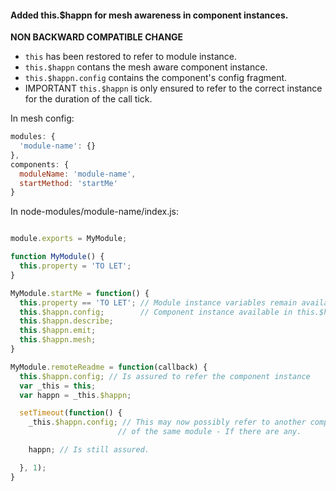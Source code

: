 
#### Added this.$happn for mesh awareness in component instances.

__NON BACKWARD COMPATIBLE CHANGE__

* `this` has been restored to refer to module instance.
* `this.$happn` contans the mesh aware component instance.
* `this.$happn.config` contains the component's config fragment.
* IMPORTANT `this.$happn` is only ensured to refer to the correct instance for the duration of the call tick. 

In mesh config:

```javascript
modules: {
  'module-name': {}
},
components: {
  moduleName: 'module-name',
  startMethod: 'startMe'
}
```

In node-modules/module-name/index.js:

```javascript

module.exports = MyModule;

function MyModule() {
  this.property = 'TO LET';
}

MyModule.startMe = function() {
  this.property == 'TO LET'; // Module instance variables remain available.
  this.$happn.config;        // Component instance available in this.$happn
  this.$happn.describe;
  this.$happn.emit;
  this.$happn.mesh;
}

MyModule.remoteReadme = function(callback) {
  this.$happn.config; // Is assured to refer the component instance
  var _this = this;
  var happn = _this.$happn;

  setTimeout(function() {
    _this.$happn.config; // This may now possibly refer to another component instance 
                        // of the same module - If there are any.

    happn; // Is still assured.

  }, 1);
}

```